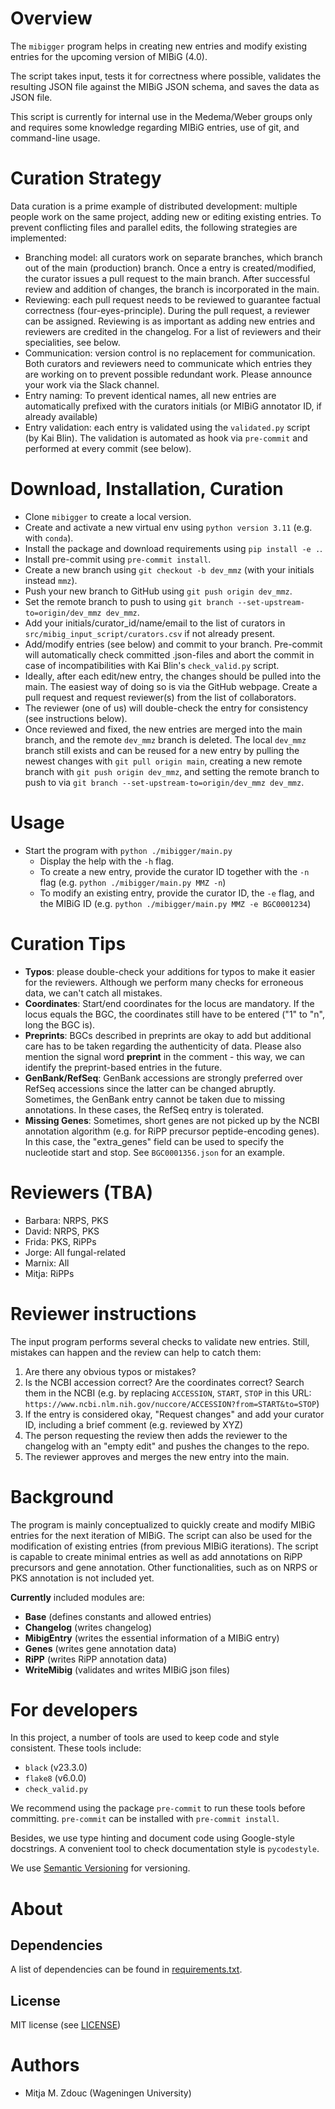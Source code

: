 Overview
========

The `mibigger` program helps in creating new entries and
modify existing entries for the upcoming version of MIBiG (4.0).

The script takes input, tests it for correctness where possible,
validates the resulting JSON file against the MIBiG JSON schema, and
saves the data as JSON file.

This script is currently for internal use in the Medema/Weber groups
only and requires some knowledge regarding MIBiG entries, use of git, and command-line
usage.

Curation Strategy
=================

Data curation is a prime example of distributed development: multiple people work
on the same project, adding new or editing existing entries. To prevent
conflicting files and parallel edits, the following strategies are implemented:
- Branching model: all curators work on separate branches, which branch out of the
  main (production) branch. Once a entry is created/modified, the
  curator issues a pull request to the main branch. After successful review and
  addition of changes, the branch is incorporated in the main.
- Reviewing: each pull request needs to be reviewed to guarantee factual correctness
  (four-eyes-principle). During the pull request, a reviewer can be assigned.
  Reviewing is as important as adding new entries and reviewers are credited in the
  changelog. For a list of reviewers and their specialities, see below.
- Communication: version control is no replacement for communication. Both curators
  and reviewers need to communicate which entries they are working on to prevent
  possible redundant work. Please announce your work via the Slack channel.
- Entry naming: To prevent identical names, all new entries are automatically
  prefixed with the curators initials (or MIBiG annotator ID, if already available)
- Entry validation: each entry is validated using the `validated.py` script (by Kai
  Blin). The validation is automated as hook via `pre-commit` and performed at every
  commit (see below).


Download, Installation, Curation
================================

- Clone `mibigger` to create a local version.
- Create and activate a new virtual env using `python version 3.11` (e.g. with `conda`).
- Install the package and download requirements using `pip install -e .`.
- Install pre-commit using `pre-commit install`.
- Create a new branch using `git checkout -b dev_mmz` (with your initials instead
  `mmz`).
- Push your new branch to GitHub using `git push origin dev_mmz`.
- Set the remote branch to push to using `git branch --set-upstream-to=origin/dev_mmz
  dev_mmz`.
- Add your initials/curator_id/name/email to the list of curators in
  `src/mibig_input_script/curators.csv` if not already present.
- Add/modify entries (see below) and commit to your branch. Pre-commit will
  automatically check committed .json-files and abort the commit in case of
  incompatibilities with Kai Blin's `check_valid.py` script.
- Ideally, after each edit/new entry, the changes should be pulled into the main.
  The easiest way of doing so is via the GitHub webpage. Create a pull request and
  request reviewer(s) from the list of collaborators.
- The reviewer (one of us) will double-check the entry for consistency  (see
  instructions below).
- Once reviewed and fixed, the new entries are merged into the main branch, and the
  remote `dev_mmz` branch is deleted. The local `dev_mmz` branch still exists and
  can be reused for a new entry by pulling the newest changes with `git pull origin
  main`, creating a new remote branch with `git push origin dev_mmz`, and setting
  the remote branch to push to via `git branch --set-upstream-to=origin/dev_mmz
  dev_mmz`.

Usage
=====

- Start the program with `python ./mibigger/main.py`
  - Display the help with the `-h` flag.
  - To create a new entry, provide the curator ID together with the  `-n` flag (e.g.
    `python ./mibigger/main.py MMZ -n`)
  - To modify an existing entry, provide the curator ID, the `-e` flag, and the
    MIBiG ID (e.g. `python ./mibigger/main.py MMZ -e BGC0001234`)

Curation Tips
=================

- **Typos**: please double-check your additions for typos to make it  easier for
  the reviewers. Although we perform many checks for erroneous data, we can't catch
  all mistakes.
- **Coordinates**: Start/end coordinates for the locus are mandatory.  If the locus
  equals the BGC, the coordinates still have to be entered  ("1" to "n",  long the
  BGC is).
- **Preprints**: BGCs described in preprints are okay to add but additional  care
  has to be taken regarding the authenticity of data. Please also mention the signal
  word **preprint** in the comment - this way, we can identify the  preprint-based
  entries in the future.
- **GenBank/RefSeq**: GenBank accessions are strongly preferred over RefSeq
  accessions since the latter can be changed abruptly. Sometimes, the GenBank  entry
  cannot be taken due to missing annotations. In these cases, the RefSeq entry is
  tolerated.
- **Missing Genes**: Sometimes, short genes are not picked up by the NCBI annotation
  algorithm (e.g. for RiPP precursor peptide-encoding genes). In this case, the
  "extra_genes" field can be used to specify the nucleotide start and stop. See
  `BGC0001356.json` for an example.

Reviewers (TBA)
=========

- Barbara: NRPS, PKS
- David: NRPS, PKS
- Frida: PKS, RiPPs
- Jorge: All fungal-related
- Marnix: All
- Mitja: RiPPs


Reviewer instructions
=====================

The input program performs several checks to validate new entries. Still, mistakes
can happen and the review can help to catch them:

1) Are there any obvious typos or mistakes?
2) Is the NCBI accession correct? Are the coordinates correct? Search them in the
   NCBI (e.g. by replacing `ACCESSION`, `START`, `STOP` in this URL:
   `https://www.ncbi.nlm.nih.gov/nuccore/ACCESSION?from=START&to=STOP`)
3) If the entry is considered okay, "Request changes" and add your curator ID,
   including a brief comment  (e.g. reviewed by XYZ)
4) The person requesting the review then adds the reviewer to the changelog with an
   "empty edit" and pushes the changes to the repo.
5) The reviewer approves and merges the new entry into the main.

Background
==========

The program is mainly conceptualized to quickly create and modify MIBiG
entries for the next iteration of MIBiG. The script can also be used
for the modification of existing entries (from previous MIBiG iterations).
The script is capable to create minimal entries as well as add annotations
on RiPP precursors and gene annotation. Other functionalities, such as
on NRPS or PKS annotation is not included yet.

**Currently** included modules are:
- **Base** (defines constants and allowed entries)
- **Changelog** (writes changelog)
- **MibigEntry** (writes the essential information of a MIBiG entry)
- **Genes** (writes gene annotation data)
- **RiPP** (writes RiPP annotation data)
- **WriteMibig** (validates and writes MIBiG json files)

For developers
==============

In this project, a number of tools are used to keep code and style consistent.
These tools include:
- `black` (v23.3.0)
- `flake8` (v6.0.0)
- `check_valid.py`

We recommend using the package `pre-commit` to run these tools before committing.
`pre-commit` can be installed with `pre-commit install`.

Besides, we use type hinting and document code using Google-style docstrings.
A convenient tool to check documentation style is `pycodestyle`.

We use [Semantic Versioning](http://semver.org/) for versioning.

About
=====

## Dependencies

A list of dependencies can be found in [requirements.txt](requirements.txt).

## License

MIT license (see [LICENSE](LICENSE.md))

Authors
=======

- Mitja M. Zdouc (Wageningen University)
